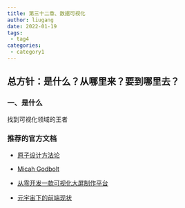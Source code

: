 ```yaml
---
title: 第三十二章、数据可视化
author: liugang
date: 2022-01-19
tags:
 - tag4
categories:
 - category1
---
```


<Boxx  changeTime="5000"/>  

## 总方针：是什么？从哪里来？要到哪里去？

### 一、是什么

找到可视化领域的王者

### 推荐的官方文档

- [原子设计方法论](http://patternlab.io)

- [Micah Godbolt](https://micahgodbolt.com)

- [从零开发一款可视化大屏制作平台](https://juejin.cn/post/6937257727106220040)

- [元宇宙下的前端现状](https://juejin.cn/post/7001419484376350727)
